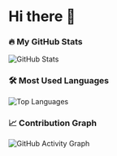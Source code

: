 # Hi there 👋

### 🔥 My GitHub Stats
![GitHub Stats](https://github-readme-stats.vercel.app/api?username=jymfignt&show_icons=true&theme=default)
### 🛠 Most Used Languages
![Top Languages](https://github-readme-stats.vercel.app/api/top-langs/?username=jymfignt&layout=compact&theme=default)
### 📈 Contribution Graph
![GitHub Activity Graph](https://github-readme-activity-graph.vercel.app/graph?username=jymfignt&theme=default)

